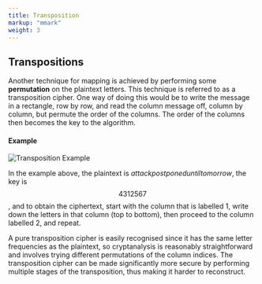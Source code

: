 ```yaml
---
title: Transposition
markup: "mmark"
weight: 3
---
```


## Transpositions
Another technique for mapping is achieved by performing some **permutation** on the plaintext letters. This technique is referred to as a transposition cipher. One way of doing this would be to write the message in a rectangle, row by row, and read the column message off, column by column, but permute the order of the columns. The order of the columns then becomes the key to the algorithm.

#### Example
![Transposition Example](/docs/figures/transposition-example.png)

In the example above, the plaintext is *attackpostponeduntiltomorrow*, the key is $$4312567$$, and to obtain the ciphertext, start with the column that is labelled 1, write down the letters in that column (top to bottom), then proceed to the column labelled 2, and repeat.

A pure transposition cipher is easily recognised since it has the same letter frequencies as the plaintext, so cryptanalysis is reasonably straightforward and involves trying different permutations of the column indices. The transposition cipher can be made significantly more secure by performing multiple stages of the transposition, thus making it harder to reconstruct.
